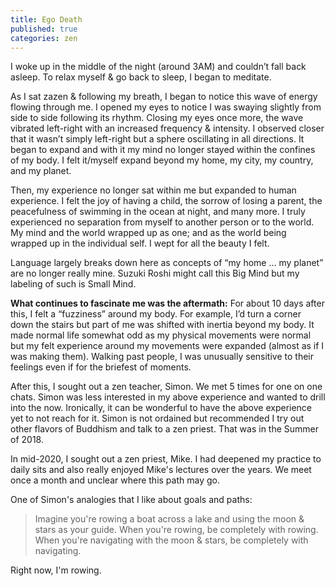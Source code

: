 ```yaml
---
title: Ego Death
published: true
categories: zen
---
```


I woke up in the middle of the night (around 3AM) and couldn’t fall back asleep. To relax myself & go back to sleep, I began to meditate.

As I sat zazen & following my breath, I began to notice this wave of energy flowing through me. I opened my eyes to notice I was swaying slightly from side to side following its rhythm. Closing my eyes once more, the wave vibrated left-right with an increased frequency & intensity. I observed closer that it wasn’t simply left-right but a sphere oscillating in all directions. It began to expand and with it my mind no longer stayed within the confines of my body. I felt it/myself expand beyond my home, my city, my country, and my planet.

Then, my experience no longer sat within me but expanded to human experience. I felt the joy of having a child, the sorrow of losing a parent, the peacefulness of swimming in the ocean at night, and many more. I truly experienced no separation from myself to another person or to the world. My mind and the world wrapped up as one; and as the world being wrapped up in the individual self. I wept for all the beauty I felt.

Language largely breaks down here as concepts of “my home … my planet” are no longer really mine. Suzuki Roshi might call this Big Mind but my labeling of such is Small Mind.

**What continues to fascinate me was the aftermath:**
For about 10 days after this, I felt a “fuzziness” around my body. For example, I’d turn a corner down the stairs but part of me was shifted with inertia beyond my body. It made normal life somewhat odd as my physical movements were normal but my felt experience around my movements were expanded (almost as if I was making them). Walking past people, I was unusually sensitive to their feelings even if for the briefest of moments.

After this, I sought out a zen teacher, Simon. We met 5 times for one on one chats. Simon was less interested in my above experience and wanted to drill into the now. Ironically, it can be wonderful to have the above experience yet to not reach for it. Simon is not ordained but recommended I try out other flavors of Buddhism and talk to a zen priest. That was in the Summer of 2018.

In mid-2020, I sought out a zen priest, Mike. I had deepened my practice to daily sits and also really enjoyed Mike's lectures over the years. We meet once a month and unclear where this path may go.

One of Simon's analogies that I like about goals and paths:

> Imagine you're rowing a boat across a lake and using the moon & stars as your guide.
> When you're rowing, be completely with rowing.
> When you're navigating with the moon & stars, be completely with navigating.

Right now, I'm rowing.

